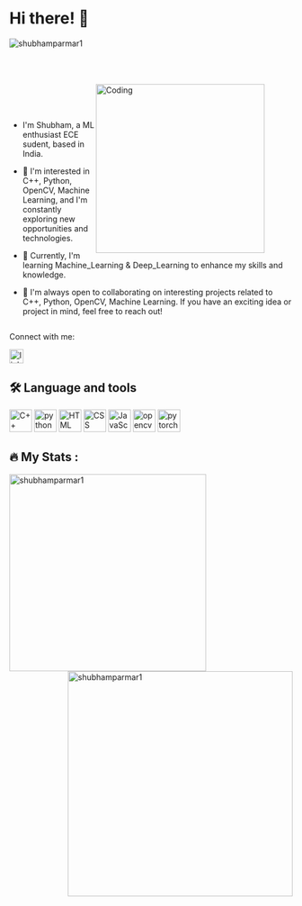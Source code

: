 # Hi there! 👋

<p align="left"> <img src="https://komarev.com/ghpvc/?username=shubhamparmar1&label=Profile%20views&color=0e75b6&style=flat&style=flat" alt="shubhamparmar1" /> </p>

<div style="padding: 50px; text-align: left;">
<!--   <img align="right" alt="Coding" width="400" src="https://media4.giphy.com/media/qgQUggAC3Pfv687qPC/giphy.gif" style="border: 50px solid #f0f0f0;">   -->
  <img align="right" alt="Coding" src="https://github.com/shubhamparmar1/shubhamparmar1/assets/134207725/899e46cc-1aca-4389-ac3d-348963d9d7ba" height="300px" width=auto>
</div>



<p>

- I'm Shubham, a ML enthusiast ECE sudent, based in India. 

- 👀 I'm interested in C++, Python, OpenCV, Machine Learning, and I'm constantly exploring new opportunities and technologies.

- 🌱 Currently, I'm learning Machine_Learning & Deep_Learning to enhance my skills and knowledge.

- 💞️ I'm always open to collaborating on interesting projects related to C++, Python, OpenCV, Machine Learning. If you have an exciting idea or project in mind, feel free to reach out!

</p>
<pre></pre>


Connect with me:
<div align="left">
<a href="https://www.linkedin.com/in/shubham-parmar-9876a0220/"><img src="https://img.shields.io/static/v1?message=LinkedIn&logo=linkedin&label=&color=0077B5&logoColor=white&labelColor=&style=for-the-badge" height="25" alt="linkedin logo"  /></a>


###

<h2 align="left">🛠 Language and tools</h2>

<div align="left">
  <img src="https://cdn.jsdelivr.net/gh/devicons/devicon/icons/cplusplus/cplusplus-original.svg" height="40" alt="C++ logo" title="C++" />
<!--   <img width="1" /> -->
  <img src="https://cdn.jsdelivr.net/gh/devicons/devicon/icons/python/python-original.svg" height="40" alt="python logo" title="Python" />
  
  <img src="https://cdn.jsdelivr.net/gh/devicons/devicon/icons/html5/html5-original.svg" height="40" alt="HTML logo" title="HTML" />

  <img src="https://cdn.jsdelivr.net/gh/devicons/devicon/icons/css3/css3-original.svg" height="40" alt="CSS logo" title="CSS" />
  
  <img src="https://cdn.jsdelivr.net/gh/devicons/devicon/icons/javascript/javascript-original.svg" height="40" alt="JavaScript logo" title="JavaScript" />
  
  <img src="https://cdn.jsdelivr.net/gh/devicons/devicon/icons/opencv/opencv-original.svg" height="40" alt="opencv logo" title="OpenCV" />

  <img src="https://cdn.jsdelivr.net/gh/devicons/devicon/icons/pytorch/pytorch-original.svg" height="40" alt="pytorch logo" title="Pytorch" />

</div>

###

<h2 align="left">🔥   My Stats :</h2>

<p><img align="left" width="350" src="https://github-readme-stats.vercel.app/api/top-langs?username=shubhamparmar1&locale=en&hide_title=false&layout=compact&card_width=320&langs_count=10&theme=dark&hide_border=false&border_radius=5&order=3" alt="shubhamparmar1"  /></p>

<p><img align="right" width="400" src="https://streak-stats.demolab.com/?user=shubhamparmar1&locale=en&mode=daily&theme=dark&hide_border=false&border_radius=5&order=3" alt="shubhamparmar1" /></p>
